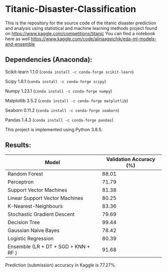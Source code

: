 # Titanic-Disaster-Classification
This is the repository for the source code of the titanic disaster prediction and analysis using statistical and machine learning methods project found on https://www.kaggle.com/competitions/titanic You can find a notebook here as well https://www.kaggle.com/code/alinaageichik/eda-ml-models-and-ensemble  
## Dependencies (Anaconda):  

Scikit-learn 1.1.0 (`conda install -c conda-forge scikit-learn`)  

Scipy 1.8.1 (`conda install -c conda-forge scipy`)  

Numpy 1.23.1 (`conda install -c conda-forge numpy`)  

Matplotlib 3.5.2 (`conda install -c conda-forge matplotlib`)  

Seaborn 0.11.2 (`conda install -c conda-forge seaborn`)  

Pandas 1.4.3 (`conda install -c conda-forge pandas`)    

This project is implemented using Python 3.8.5.

## Results:  

| Model | Validation Accuracy (%) | 
| --- | --- |  
| Random Forest | 88.01 |
| Perceptron | 71.79 |  
| Support Vector Machines | 81.38 | 
| Linear Support Vector Machines | 80.25 | 
| K-Nearest-Neighbours | 83.36 | 
| Stochastic Gradient Descent | 79.69 | 
| Decision Tree | 99.44 | 
| Gaussian Naive Bayes | 78.42 | 
| Logistic Regression | 80.39 |
| Ensemble (LR + DT + SGD + KNN + RF ) | 91.68 |

Prediction (submission) accuracy in Kaggle is 77.27%.
